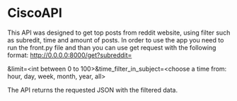 # CiscoAPI
This API was designed to get top posts from reddit website, using filter such as subredit, time and amount of posts.
In order to use the app you need to run the front.py file and than you can use get request with the following format:
http://0.0.0.0:8000/get?subreddit=

<subreddit>&limit=<int between 0 to 100>&time_filter_in_subject=<choose a time from: hour, day, week, month, year, all>

The API returns the requested JSON with the filtered data.
